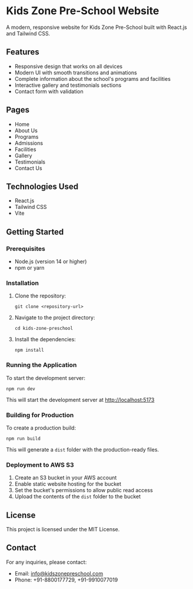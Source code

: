 # Kids Zone Pre-School Website

A modern, responsive website for Kids Zone Pre-School built with React.js and Tailwind CSS.

## Features

- Responsive design that works on all devices
- Modern UI with smooth transitions and animations
- Complete information about the school's programs and facilities
- Interactive gallery and testimonials sections
- Contact form with validation

## Pages

- Home
- About Us
- Programs
- Admissions
- Facilities
- Gallery
- Testimonials
- Contact Us

## Technologies Used

- React.js
- Tailwind CSS
- Vite

## Getting Started

### Prerequisites

- Node.js (version 14 or higher)
- npm or yarn

### Installation

1. Clone the repository:
   ```
   git clone <repository-url>
   ```

2. Navigate to the project directory:
   ```
   cd kids-zone-preschool
   ```

3. Install the dependencies:
   ```
   npm install
   ```

### Running the Application

To start the development server:

```
npm run dev
```

This will start the development server at [http://localhost:5173](http://localhost:5173)

### Building for Production

To create a production build:

```
npm run build
```

This will generate a `dist` folder with the production-ready files.

### Deployment to AWS S3

1. Create an S3 bucket in your AWS account
2. Enable static website hosting for the bucket
3. Set the bucket's permissions to allow public read access
4. Upload the contents of the `dist` folder to the bucket

## License

This project is licensed under the MIT License.

## Contact

For any inquiries, please contact:

- Email: info@kidszonepreschool.com
- Phone: +91-8800177729, +91-9910077019
